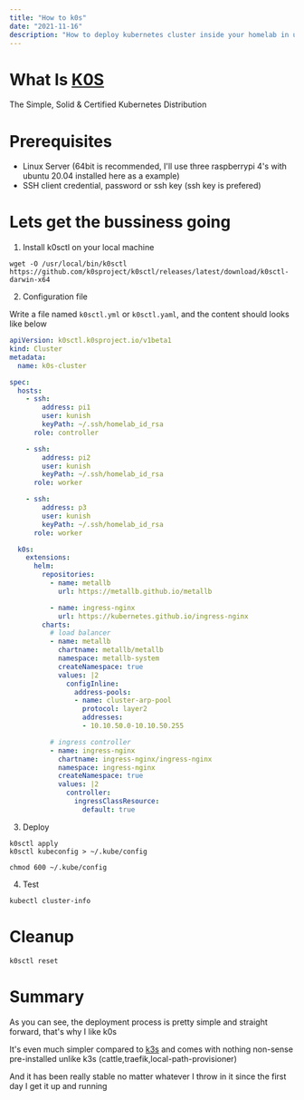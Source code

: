 ```yaml
---
title: "How to k0s"
date: "2021-11-16"
description: "How to deploy kubernetes cluster inside your homelab in under 10 minutes"
---
```


# What Is [K0S](https://k0sproject.io)

The Simple, Solid & Certified Kubernetes Distribution

# Prerequisites

- Linux Server (64bit is recommended, I'll use three raspberrypi 4's with ubuntu 20.04 installed here as a example)
- SSH client credential, password or ssh key (ssh key is prefered)

# Lets get the bussiness going

1. Install k0sctl on your local machine

```shell
wget -O /usr/local/bin/k0sctl https://github.com/k0sproject/k0sctl/releases/latest/download/k0sctl-darwin-x64
```

2. Configuration file

Write a file named `k0sctl.yml` or `k0sctl.yaml`, and the content should looks like below

```yml
apiVersion: k0sctl.k0sproject.io/v1beta1
kind: Cluster
metadata:
  name: k0s-cluster

spec:
  hosts:
    - ssh:
        address: pi1
        user: kunish
        keyPath: ~/.ssh/homelab_id_rsa
      role: controller

    - ssh:
        address: pi2
        user: kunish
        keyPath: ~/.ssh/homelab_id_rsa
      role: worker

    - ssh:
        address: p3
        user: kunish
        keyPath: ~/.ssh/homelab_id_rsa
      role: worker

  k0s:
    extensions:
      helm:
        repositories:
          - name: metallb
            url: https://metallb.github.io/metallb

          - name: ingress-nginx
            url: https://kubernetes.github.io/ingress-nginx
        charts:
          # load balancer
          - name: metallb
            chartname: metallb/metallb
            namespace: metallb-system
            createNamespace: true
            values: |2
              configInline:
                address-pools:
                - name: cluster-arp-pool
                  protocol: layer2
                  addresses:
                  - 10.10.50.0-10.10.50.255

          # ingress controller
          - name: ingress-nginx
            chartname: ingress-nginx/ingress-nginx
            namespace: ingress-nginx
            createNamespace: true
            values: |2
              controller:
                ingressClassResource:
                  default: true
```

3. Deploy

```shell
k0sctl apply
k0sctl kubeconfig > ~/.kube/config

chmod 600 ~/.kube/config
```

4. Test

```shell
kubectl cluster-info
```

# Cleanup

```shell
k0sctl reset
```

# Summary

As you can see, the deployment process is pretty simple and straight forward, that's why I like k0s

It's even much simpler compared to [k3s](https://k3s.io) and comes with nothing non-sense pre-installed unlike k3s (cattle,traefik,local-path-provisioner)

And it has been really stable no matter whatever I throw in it since the first day I get it up and running
